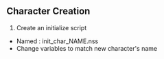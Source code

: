 ## Character Creation

1. Create an initialize script
  - Named : init_char_NAME.nss
  - Change variables to match new character's name
